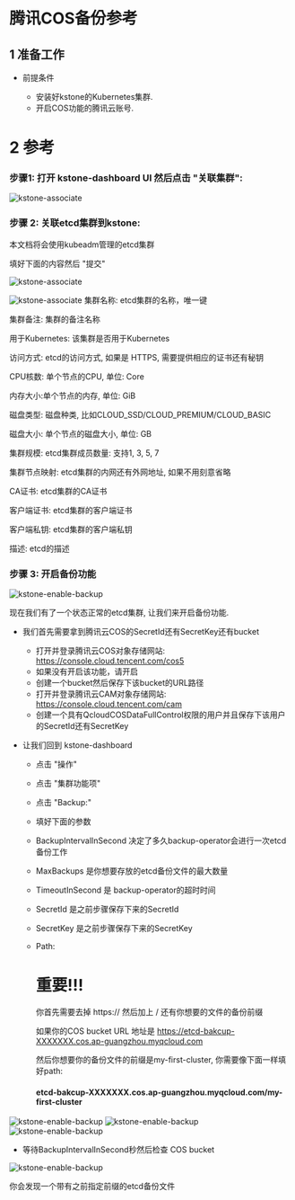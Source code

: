 #  腾讯COS备份参考

## 1 准备工作

+ 前提条件

  - 安装好kstone的Kubernetes集群.
  - 开启COS功能的腾讯云账号. 

  

# 2 参考

### 步骤1: 打开 kstone-dashboard UI 然后点击 "关联集群":

![kstone-associate](..\images\images_for_backup_cos\kstone-associate.png)

### 步骤 2: 关联etcd集群到kstone:

本文档将会使用kubeadm管理的etcd集群

填好下面的内容然后 "提交"

![kstone-associate](..\images\images_for_backup_cos\kstone-associate2.png)

![kstone-associate](..\images\images_for_backup_cos\kstone-associate3.png)
集群名称: etcd集群的名称，唯一键

集群备注: 集群的备注名称

用于Kubernetes: 该集群是否用于Kubernetes

访问方式:  etcd的访问方式, 如果是 HTTPS, 需要提供相应的证书还有秘钥

CPU核数:  单个节点的CPU, 单位: Core

内存大小:单个节点的内存, 单位: GiB

磁盘类型: 磁盘种类, 比如CLOUD_SSD/CLOUD_PREMIUM/CLOUD_BASIC

磁盘大小: 单个节点的磁盘大小, 单位: GB

集群规模: etcd集群成员数量: 支持1, 3, 5, 7

集群节点映射: etcd集群的内网还有外网地址, 如果不用刻意省略

CA证书: etcd集群的CA证书

客户端证书:  etcd集群的客户端证书

客户端私钥: etcd集群的客户端私钥

描述: etcd的描述

### 步骤 3: 开启备份功能

![kstone-enable-backup](..\images\images_for_backup_cos\kstone-enable-backup.png)

现在我们有了一个状态正常的etcd集群, 让我们来开启备份功能.

+ 我们首先需要拿到腾讯云COS的SecretId还有SecretKey还有bucket
  - 打开并登录腾讯云COS对象存储网站: https://console.cloud.tencent.com/cos5
  - 如果没有开启该功能，请开启
  - 创建一个bucket然后保存下该bucket的URL路径
  - 打开并登录腾讯云CAM对象存储网站: https://console.cloud.tencent.com/cam
  - 创建一个具有QcloudCOSDataFullControl权限的用户并且保存下该用户的SecretId还有SecretKey

+ 让我们回到 kstone-dashboard

  - 点击 "操作"

  - 点击 "集群功能项"

  - 点击 "Backup:"

  - 填好下面的参数

  - BackupIntervalInSecond 决定了多久backup-operator会进行一次etcd备份工作

  - MaxBackups 是你想要存放的etcd备份文件的最大数量

  - TimeoutInSecond 是 backup-operator的超时时间

  - SecretId 是之前步骤保存下来的SecretId 

  - SecretKey 是之前步骤保存下来的SecretKey 

  - Path:

    # 重要!!! 

    你首先需要去掉 https:// 然后加上  / 还有你想要的文件的备份前缀

    如果你的COS bucket URL 地址是 https://etcd-bakcup-XXXXXXX.cos.ap-guangzhou.myqcloud.com 

    然后你想要你的备份文件的前缀是my-first-cluster, 你需要像下面一样填好path:

    #### etcd-bakcup-XXXXXXX.cos.ap-guangzhou.myqcloud.com/my-first-cluster



![kstone-enable-backup](..\images\images_for_backup_cos\kstone-enable-backup2.png)
![kstone-enable-backup](..\images\images_for_backup_cos\kstone-enable-backup3.png)
![kstone-enable-backup](..\images\images_for_backup_cos\kstone-enable-backup4.png)


+ 等待BackupIntervalInSecond秒然后检查 COS bucket

![kstone-enable-backup](..\images\images_for_backup_cos\kstone-enable-backup5.png)

你会发现一个带有之前指定前缀的etcd备份文件